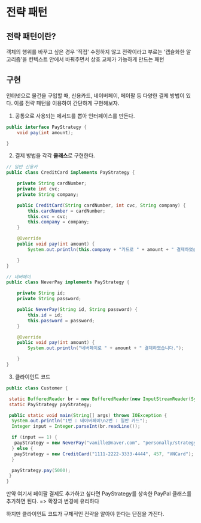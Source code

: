 # 전략 패턴
## 전략 패턴이란?
   객체의 행위를 바꾸고 싶은 경우 '직접' 수정하지 않고 전략이라고 부르는 '캡슐화한 알고리즘'을 컨텍스트 안에서 바꿔주면서 상호 교체가 가능하게 만드는 패턴
   
## 구현
인터넷으로 물건을 구입할 때, 신용카드, 네이버페이, 페이팔 등 다양한 결제 방법이 있다. 이를 전략 패턴을 이용하여 간단하게 구현해보자.
1. 공통으로 사용되는 메서드를 뽑아 인터페이스를 만든다. 
~~~java
public interface PayStrategy {
    void pay(int amount);

}
~~~

2. 결제 방법을 각각 **클래스**로 구현한다.
~~~java
// 일반 신용카 
public class CreditCard implements PayStrategy {

    private String cardNumber;
    private int cvc;
    private String company;

    public CreditCard(String cardNumber, int cvc, String company) {
        this.cardNumber = cardNumber;
        this.cvc = cvc;
        this.company = company;
    }

    @Override
    public void pay(int amount) {
        System.out.println(this.company + "카드로 " + amount + " 결제하였습니다.");

    }
}

// 네버페이
public class NeverPay implements PayStrategy {

    private String id;
    private String password;

    public NeverPay(String id, String password) {
        this.id = id;
        this.password = password;
    }

    @Override
    public void pay(int amount) {
        System.out.println("네버페이로 " + amount + " 결제하였습니다.");

    }
}
~~~

3. 클라이언트 코드

~~~java
public class Customer {

 static BufferedReader br = new BufferedReader(new InputStreamReader(System.in));
 static PayStrategy payStrategy;

 public static void main(String[] args) throws IOException {
  System.out.println("1번 : 네이버페이\n2번 : 일반 카드");
  Integer input = Integer.parseInt(br.readLine());

  if (input == 1) {
   payStrategy = new NeverPay("vanille@naver.com", "personally/strategy");
  } else {
   payStrategy = new CreditCard("1111-2222-3333-4444", 457, "VNCard");
  }

  payStrategy.pay(5000);
 }
}
~~~

만약 여기서 페이팔 결제도 추가하고 싶다면 PayStrategy를 상속한 PayPal 클래스를 추가하면 된다.
 => 확장과 변경에 유리하다

하지만 클라이언트 코드가 구체적인 전략을 알아야 한다는 단점을 가진다.
